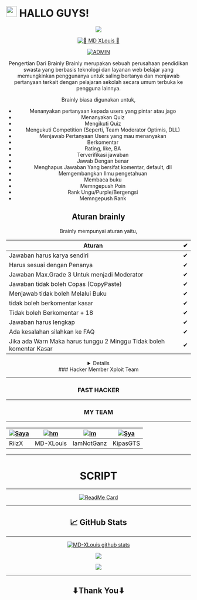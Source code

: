 # <img src="https://github.com/TheDudeThatCode/TheDudeThatCode/blob/master/Assets/Hi.gif" width="29px"> HALLO GUYS!
<p align="center">
<img src="https://user-images.githubusercontent.com/MR-X-WHITEJUNIOR/https://www.wallpaperbetter.com/wallpaper/637/464/851/gameglobe-action-adventure-2K-wallpaper.jpg"
  </p>
<br>
<p align="center">
 <a href="#"><img title="🐊 MD XLouis 🐊" src="https://img.shields.io/badge/MD X Louis-green?colorA=%23ff0000&colorB=%23017e40&style=for-the-badge"></a>
</p>
<p align="center">
<a href="https://github.com/MD-XLouis"><img title="ADMIN" src="https://img.shields.io/badge/AUTHOR-MD XLouis-blue.svg?style=for-the-badge&logo=github"></a>
</p>
<div align="center">  
  Pengertian Dari Brainly
  Brainly merupakan sebuah perusahaan pendidikan swasta yang berbasis teknologi dan layanan web belajar yang memungkinkan penggunanya untuk saling bertanya dan menjawab pertanyaan terkait dengan pelajaran sekolah secara umum terbuka ke pengguna lainnya.

Brainly biasa digunakan untuk,
- Menanyakan pertanyaan kepada users yang pintar atau jago
- Menanyakan Quiz
- Mengikuti Quiz
- Mengukuti Competition (Seperti, Team Moderator Optimis, DLL)
- Menjawab Pertanyaan Users yang mau menanyakan
- Berkomentar 
- Rating, like, BA
- Terverifikasi jawaban
- Jawab Dengan benar
- Menghapus Jawaban Yang bersifat komentar, default, dll
- Memgembangkan Ilmu pengetahuan
- Membaca buku
- Memngepush Poin
- Rank Ungu/Purple/Bergengsi
- Memngepush Rank

## Aturan brainly

Brainly mempunyai aturan yaitu,

|Aturan|✔|
|------|--|
|Jawaban harus karya sendiri|✔|
|Harus sesuai dengan Penanya|✔|
|Jawaban Max.Grade 3 Untuk menjadi Moderator|✔|
|Jawaban tidak boleh Copas (CopyPaste)|✔|
|Menjawab tidak boleh Melalui Buku|✔|
|tidak boleh berkomentar kasar|✔|
|Tidak boleh Berkomentar + 18|✔|
|Jawaban harus lengkap|✔|
|Ada kesalahan silahkan ke FAQ |✔|
|Jika ada Warn Maka harus tunggu 2 Minggu Tidak boleh komentar Kasar|✔


<details>
  
  
  >Slow Or Fast Respons
  
  >VIRTEX Is My Dairy
  
  >Hacker Or Hacker War
  
  </details>
### Hacker Member Xploit Team

--------

### FAST HACKER 
--------
### MY TEAM
---------

| [![Saya](https://github.com/Riizx.png?size=100)](https://github.com/RiizX) | [![hm](https://github.com/MD-XLouis.png?size=100)](https://github.com/MD-XLouis) | [![lm](https://github.com/IamNotGanz.png?size=100)](https://github.com/IamNotGanz) | [![Sya](https://github.com/KipasGTS.png?size=100)](https://github.com/KipasGTS)|
|------|------|------|------|
| RiizX | MD-XLouis | IamNotGanz | KipasGTS | [![Saya]
  
  ------------------

# SCRIPT 
---------

<p align="center">
  
[![ReadMe Card](https://github-readme-stats.vercel.app/api/pin/?username=MD-XLouis&repo=MD-XLouis&theme=highcontrast)](https://github.com/MD-XLouis)

</p>

-----------
## 📈 GitHub Stats

-----------

<p align="center">
<a href="https://github.com/MD-XLouis/github-readme-stats">
  <img align="center" src="https://github-readme-stats.anuraghazra1.vercel.app/api?username=MD-XLouis&show_icons=true&include_all_commits=true&theme=material-white" alt="MD-XLouis github stats" />
</a>
</p>
  
  <p align="center">
<a href="https://github.com/MD-XLouis/github-readme-stats">
  <!-- Change the `github-readme-stats.anuraghazra1.vercel.app` to `github-readme-stats.vercel.app`  -->
  <img align="center" src="https://github-readme-stats.anuraghazra1.vercel.app/api/top-langs/?username=MD-XLouis&layout=compact&theme=material-white" /
  </p>
   

  <p align="center">
  </a>
  <img src="https://komarev.com/ghpvc/?username=MD-XLouis&label=VIEWS&style=flat-square&color=orange" />
</p>

--------

## ⬇Thank You⬇

  
